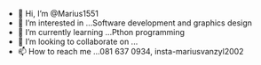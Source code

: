 - 👋 Hi, I’m @Marius1551
- 👀 I’m interested in ...Software development and graphics design
- 🌱 I’m currently learning ...Pthon programming
- 💞️ I’m looking to collaborate on ...
- 📫 How to reach me ...081 637 0934, insta-mariusvanzyl2002

<!---
Marius1551/Marius1551 is a ✨ special ✨ repository because its `README.md` (this file) appears on your GitHub profile.
You can click the Preview link to take a look at your changes.
--->
